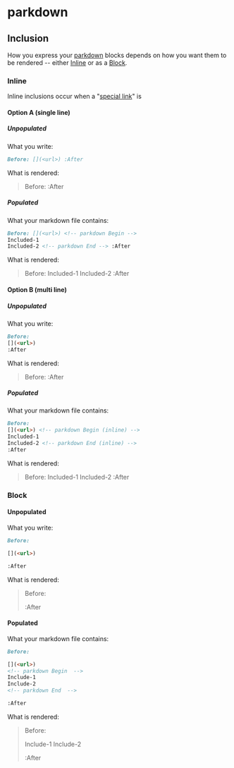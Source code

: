 # parkdown

[](./.assets/inclusions.md)
<!-- parkdown BEGIN -->
## Inclusion

How you express your [parkdown]() blocks depends on how you want them to be rendered -- either [Inline](#inline) or as a [Block](#block).

### Inline

Inline inclusions occur when a "[special link]()" is

#### Option A (single line)

##### Unpopulated

What you write:

[](./unpopulated/inline.single.md?tag=code)
<!-- parkdown BEGIN -->
```md
Before: [](<url>) :After
```
<!-- parkdown END -->

What is rendered:

[](./unpopulated/inline.single.md?tag=quote)
<!-- parkdown BEGIN -->
<blockquote>

Before: [](<url>) :After

</blockquote>

<!-- parkdown END -->

##### Populated

What your markdown file contains:

[](./populated/inline.single.md?tag=code)
<!-- parkdown BEGIN -->
```md
Before: [](<url>) <!-- parkdown Begin -->
Included-1
Included-2 <!-- parkdown End --> :After
```
<!-- parkdown END -->

What is rendered:

[](./populated/inline.single.md?tag=quote)
<!-- parkdown BEGIN -->
<blockquote>

Before: [](<url>) <!-- parkdown Begin -->
Included-1
Included-2 <!-- parkdown End --> :After

</blockquote>

<!-- parkdown END -->

#### Option B (multi line)

##### Unpopulated

What you write:

[](./unpopulated/inline.multi.md?tag=code)
<!-- parkdown BEGIN -->
```md
Before: 
[](<url>)
:After
```
<!-- parkdown END -->

What is rendered:

[](./unpopulated/inline.multi.md?tag=quote)
<!-- parkdown BEGIN -->
<blockquote>

Before: 
[](<url>)
:After

</blockquote>

<!-- parkdown END -->

##### Populated

What your markdown file contains:

[](./populated/inline.multi.md?tag=code)
<!-- parkdown BEGIN -->
```md
Before: 
[](<url>) <!-- parkdown Begin (inline) -->
Included-1
Included-2 <!-- parkdown End (inline) --> 
:After
```
<!-- parkdown END -->

What is rendered:

[](./populated/inline.multi.md?tag=quote)
<!-- parkdown BEGIN -->
<blockquote>

Before: 
[](<url>) <!-- parkdown Begin (inline) -->
Included-1
Included-2 <!-- parkdown End (inline) --> 
:After

</blockquote>

<!-- parkdown END -->

### Block

#### Unpopulated

What you write:

[](./unpopulated/block.md?tag=code)
<!-- parkdown BEGIN -->
```md
Before:

[](<url>)

:After
```
<!-- parkdown END -->

What is rendered:

[](./unpopulated/block.md?tag=quote)
<!-- parkdown BEGIN -->
<blockquote>

Before:

[](<url>)

:After

</blockquote>

<!-- parkdown END -->


#### Populated

What your markdown file contains:

[](./populated/block.md?tag=code)
<!-- parkdown BEGIN -->
```md
Before:

[](<url>)
<!-- parkdown Begin  -->
Include-1
Include-2
<!-- parkdown End  -->

:After
```
<!-- parkdown END -->

What is rendered:

[](./populated/block.md?tag=quote)
<!-- parkdown BEGIN -->
<blockquote>

Before:

[](<url>)
<!-- parkdown Begin  -->
Include-1
Include-2
<!-- parkdown End  -->

:After

</blockquote>

<!-- parkdown END -->
<!-- parkdown END -->